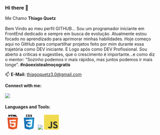 ### Hi there 👋

<!--
**ThiagoQuetz/ThiagoQuetz** is a ✨ _special_ ✨ repository because its `README.md` (this file) appears on your GitHub profile.

Here are some ideas to get you started:

- 🔭 I’m currently working on ...
- 🌱 I’m currently learning ...
- 👯 I’m looking to collaborate on ...
- 🤔 I’m looking for help with ...
- 💬 Ask me about ...
- 📫 How to reach me: ...
- 😄 Pronouns: ...
- ⚡ Fun fact: ...
-->

Me Chamo <b>Thiago Quetz</b>
<br>
<br>
Bem Vindo ao meu perfil GITHUB...
Sou um programador iniciante em FrontEnd dedicado e sempre em busca de evolução. Atualmente estou focado no aprendizado para aprimorar minhas habilidades. Hoje começo aqui no GitHub para compartilhar projetos feito por mim durante essa trajetória como DEV iniciante. E Logo após como DEV Profissional. Sou aberto a criticas e sugestões, que o crescimento é importante...e como diz o mentor: "Sozinho podemos ir mais rápidos, mas juntos podemos ir mais longe". <strong>#nãoexistealmoçogratis</strong>

📫 <b>E-Mail:</b> thiagoquetz3.0@gmail.com

<b>Connect with me:</b>
<br>
<br>
<a href="https://www.instagram.com/thiago_quetz?igsh=MTI2cGkwYTF6Y3B6aw%3D%3D"  target="_blank"><img src="https://raw.githubusercontent.com/rahuldkjain/github-profile-readme-generator/master/src/images/icons/Social/instagram.svg" width=40px/></a>
<br>
<br>
<b>Languages and Tools:</b>
<br>
<br>
<img src="https://raw.githubusercontent.com/devicons/devicon/master/icons/html5/html5-original-wordmark.svg" width=50px />
<img src="https://raw.githubusercontent.com/devicons/devicon/master/icons/css3/css3-original-wordmark.svg" width=50px/>
<img src="https://camo.githubusercontent.com/fcafa5ebc1f5f789ae7d012a3ecd8fe7bda49516591caf7c37698f764165d880/68747470733a2f2f7777772e766563746f726c6f676f2e7a6f6e652f6c6f676f732f6769742d73636d2f6769742d73636d2d69636f6e2e737667" width=50px/>
<img src="https://raw.githubusercontent.com/devicons/devicon/master/icons/javascript/javascript-original.svg" width=50px/>

